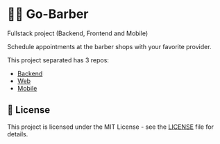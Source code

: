 # 🧔🏼 Go-Barber

Fullstack project (Backend, Frontend and Mobile)

Schedule appointments at the barber shops with your favorite provider.

This project separated has 3 repos:

- [Backend](https://github.com/jhortale/gobarber-backend)
- [Web](https://github.com/jhortale/gobarber-web)
- [Mobile](https://github.com/jhortale/gobarber-mobile)

## 📝 License

This project is licensed under the MIT License - see the [LICENSE](LICENSE) file for details.

